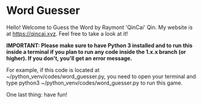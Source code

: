 # Word Guesser

Hello! Welcome to Guess the Word by Raymont 'QinCai' Qin. My website is at https://qincai.xyz. Feel free to take a look at it!

**IMPORTANT: Please make sure to have Python 3 installed and to run this inside a terminal if you plan to run any code inside the 1.x.x branch (or higher). If you don't, you'll get an error message.** 

For example, if this code is located at ~/python_venv/codes/word_guesser.py, you need to open your terminal and type python3 ~/python_venv/codes/word_guesser.py to run this game. 

One last thing: have fun! 
